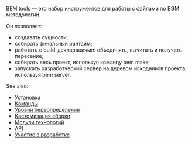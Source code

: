 BEM tools — это набор инструментов для работы с файлами по БЭМ методологии.

Он позволяет:

* создавать сущности;
* собирать финальный рантайм;
* работать с build-декларациями: объединять, вычитать и получать пересение;
* собирать весь проект, используя команду bem make;
* запускать разработческий сервер на деревом исходников проекта, используя bem server.

See also:

* [Установка](installation/)
* [Команды](commands/)
* [Уровни переопределения](levels/)
* [Кастомизация сборки](customization/)
* [Модули технологий](tech-modules/)
* [API](api/)
* [Участие в разработке](contribute/)
